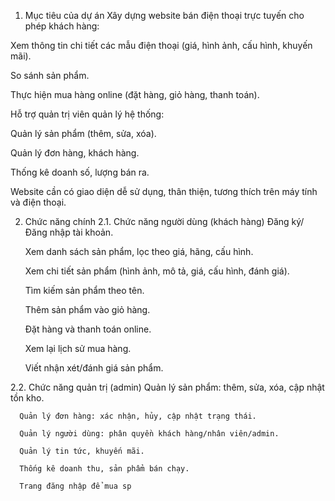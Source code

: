 1. Mục tiêu của dự án
  Xây dựng website bán điện thoại trực tuyến cho phép khách hàng:

  Xem thông tin chi tiết các mẫu điện thoại (giá, hình ảnh, cấu hình, khuyến mãi).

  So sánh sản phẩm.

  Thực hiện mua hàng online (đặt hàng, giỏ hàng, thanh toán).

  Hỗ trợ quản trị viên quản lý hệ thống:

  Quản lý sản phẩm (thêm, sửa, xóa).

  Quản lý đơn hàng, khách hàng.

  Thống kê doanh số, lượng bán ra.

Website cần có giao diện dễ sử dụng, thân thiện, tương thích trên máy tính và điện thoại.

2. Chức năng chính
  2.1. Chức năng người dùng (khách hàng)
      Đăng ký/Đăng nhập tài khoản.

      Xem danh sách sản phẩm, lọc theo giá, hãng, cấu hình.

      Xem chi tiết sản phẩm (hình ảnh, mô tả, giá, cấu hình, đánh giá).

      Tìm kiếm sản phẩm theo tên.

      Thêm sản phẩm vào giỏ hàng.

      Đặt hàng và thanh toán online.

      Xem lại lịch sử mua hàng.

      Viết nhận xét/đánh giá sản phẩm.

  2.2. Chức năng quản trị (admin)
      Quản lý sản phẩm: thêm, sửa, xóa, cập nhật tồn kho.

      Quản lý đơn hàng: xác nhận, hủy, cập nhật trạng thái.

      Quản lý người dùng: phân quyền khách hàng/nhân viên/admin.

      Quản lý tin tức, khuyến mãi.

      Thống kê doanh thu, sản phẩm bán chạy.

      Trang đăng nhập để mua sp





